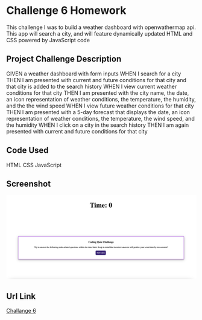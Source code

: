 # Challenge 6 Homework
This challenge I was to build a weather dashboard with openwathermap api. This app will search a city, and will feature dynamically updated HTML and CSS powered by JavaScript code

## Project Challenge Description
GIVEN a weather dashboard with form inputs
WHEN I search for a city
THEN I am presented with current and future conditions for that city and that city is added to the search history
WHEN I view current weather conditions for that city
THEN I am presented with the city name, the date, an icon representation of weather conditions, the temperature, the humidity, and the the wind speed
WHEN I view future weather conditions for that city
THEN I am presented with a 5-day forecast that displays the date, an icon representation of weather conditions, the temperature, the wind speed, and the humidity
WHEN I click on a city in the search history
THEN I am again presented with current and future conditions for that city


## Code Used
HTML CSS JavaScript

## Screenshot
![This is an image of my project](https://github.com/megsra17/challenge4/blob/main/screenshot.png)

## Url Link
[Challange 6](https://megsra17.github.io/Weather-Dashboard/)
